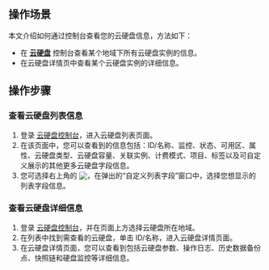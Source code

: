 ## 操作场景
本文介绍如何通过控制台查看您的云硬盘信息，方法如下：
- 在 **[云硬盘](https://console.cloud.tencent.com/cvm/cbs)** 控制台查看某个地域下所有云硬盘实例的信息。
- 在云硬盘详情页中查看某个云硬盘实例的详细信息。


## 操作步骤

### 查看云硬盘列表信息[](id:checkAll)
1. 登录 [云硬盘控制台](https://console.cloud.tencent.com/cvm/cbs)，进入云硬盘列表页面。
2. 在该页面中，您可以查看到的信息包括：ID/名称、监控、状态、可用区、属性、云硬盘类型、云硬盘容量、关联实例、计费模式、项目、标签以及可自定义展示的其他更多云硬盘字段信息。
3. 您可选择右上角的 <img src="https://qcloudimg.tencent-cloud.cn/raw/62f28c0c0410ae48071513ad348a9e27.png" style="margin:-3px 0px">，在弹出的“自定义列表字段”窗口中，选择您想显示的列表字段信息。

### 查看云硬盘详细信息[](id:checkDetails)
1. 登录 [云硬盘控制台](https://console.cloud.tencent.com/cvm/cbs)，并在页面上方选择云硬盘所在地域。
2. 在列表中找到需查看的云硬盘，单击 ID/名称，进入云硬盘详情页面。
3. 在云硬盘详情页面，您可以查看到包括云硬盘参数、操作日志、历史数据备份点、快照链和硬盘监控等详细信息。
